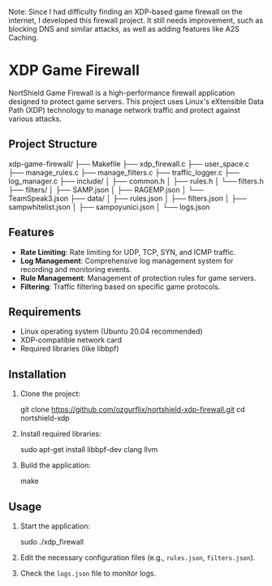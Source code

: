 Note: Since I had difficulty finding an XDP-based game firewall on the internet, I developed this firewall project. It still needs improvement, such as blocking DNS and similar attacks, as well as adding features like A2S Caching.
# XDP Game Firewall

NortShield Game Firewall is a high-performance firewall application designed to protect game servers. This project uses Linux's eXtensible Data Path (XDP) technology to manage network traffic and protect against various attacks.

## Project Structure

xdp-game-firewall/ 
├── Makefile 
├── xdp_firewall.c 
├── user_space.c 
├── manage_rules.c 
├── manage_filters.c 
├── traffic_logger.c 
├── log_manager.c 
├── include/ │ 
├── common.h │ 
├── rules.h │ 
└── filters.h 
├── filters/ │ 
├── SAMP.json │ 
├── RAGEMP.json │ 
└── TeamSpeak3.json 
├── data/ │ 
├── rules.json │ 
├── filters.json │ 
├── sampwhitelist.json │ 
├── sampoyunici.json │ 
└── logs.json

## Features

- **Rate Limiting**: Rate limiting for UDP, TCP, SYN, and ICMP traffic.
- **Log Management**: Comprehensive log management system for recording and monitoring events.
- **Rule Management**: Management of protection rules for game servers.
- **Filtering**: Traffic filtering based on specific game protocols.

## Requirements

- Linux operating system (Ubuntu 20.04 recommended)
- XDP-compatible network card
- Required libraries (like libbpf)

## Installation

1. Clone the project:

   git clone https://github.com/ozgurflix/nortshield-xdp-firewall.git
   cd nortshield-xdp

2. Install required libraries:

   sudo apt-get install libbpf-dev clang llvm

3. Build the application:

   make
## Usage

1. Start the application:

   sudo ./xdp_firewall

2. Edit the necessary configuration files (e.g., `rules.json`, `filters.json`).

3. Check the `logs.json` file to monitor logs.
